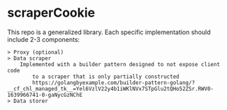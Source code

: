 # scraperCookie

This repo is a generalized library. Each specific implementation should include 2-3 components:

    > Proxy (optional)
    > Data scraper
        Implemented with a builder pattern designed to not expose client code
            to a scraper that is only partially constructed
            https://golangbyexample.com/builder-pattern-golang/?__cf_chl_managed_tk__=Yel6VzlV22y4b1iWKlNVx7STpGlu2tQHo52ZSr.RWV0-1639966741-0-gaNycGzNChE
    > Data storer
